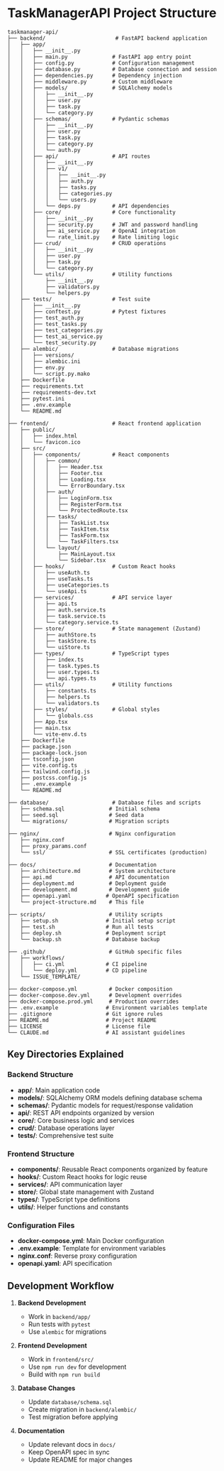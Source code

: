 # TaskManagerAPI Project Structure

```
taskmanager-api/
├── backend/                      # FastAPI backend application
│   ├── app/
│   │   ├── __init__.py
│   │   ├── main.py              # FastAPI app entry point
│   │   ├── config.py            # Configuration management
│   │   ├── database.py          # Database connection and session
│   │   ├── dependencies.py      # Dependency injection
│   │   ├── middleware.py        # Custom middleware
│   │   ├── models/              # SQLAlchemy models
│   │   │   ├── __init__.py
│   │   │   ├── user.py
│   │   │   ├── task.py
│   │   │   └── category.py
│   │   ├── schemas/             # Pydantic schemas
│   │   │   ├── __init__.py
│   │   │   ├── user.py
│   │   │   ├── task.py
│   │   │   ├── category.py
│   │   │   └── auth.py
│   │   ├── api/                 # API routes
│   │   │   ├── __init__.py
│   │   │   ├── v1/
│   │   │   │   ├── __init__.py
│   │   │   │   ├── auth.py
│   │   │   │   ├── tasks.py
│   │   │   │   ├── categories.py
│   │   │   │   └── users.py
│   │   │   └── deps.py          # API dependencies
│   │   ├── core/                # Core functionality
│   │   │   ├── __init__.py
│   │   │   ├── security.py      # JWT and password handling
│   │   │   ├── ai_service.py    # OpenAI integration
│   │   │   └── rate_limit.py    # Rate limiting logic
│   │   ├── crud/                # CRUD operations
│   │   │   ├── __init__.py
│   │   │   ├── user.py
│   │   │   ├── task.py
│   │   │   └── category.py
│   │   └── utils/               # Utility functions
│   │       ├── __init__.py
│   │       ├── validators.py
│   │       └── helpers.py
│   ├── tests/                   # Test suite
│   │   ├── __init__.py
│   │   ├── conftest.py          # Pytest fixtures
│   │   ├── test_auth.py
│   │   ├── test_tasks.py
│   │   ├── test_categories.py
│   │   ├── test_ai_service.py
│   │   └── test_security.py
│   ├── alembic/                 # Database migrations
│   │   ├── versions/
│   │   ├── alembic.ini
│   │   ├── env.py
│   │   └── script.py.mako
│   ├── Dockerfile
│   ├── requirements.txt
│   ├── requirements-dev.txt
│   ├── pytest.ini
│   ├── .env.example
│   └── README.md
│
├── frontend/                    # React frontend application
│   ├── public/
│   │   ├── index.html
│   │   └── favicon.ico
│   ├── src/
│   │   ├── components/          # React components
│   │   │   ├── common/
│   │   │   │   ├── Header.tsx
│   │   │   │   ├── Footer.tsx
│   │   │   │   ├── Loading.tsx
│   │   │   │   └── ErrorBoundary.tsx
│   │   │   ├── auth/
│   │   │   │   ├── LoginForm.tsx
│   │   │   │   ├── RegisterForm.tsx
│   │   │   │   └── ProtectedRoute.tsx
│   │   │   ├── tasks/
│   │   │   │   ├── TaskList.tsx
│   │   │   │   ├── TaskItem.tsx
│   │   │   │   ├── TaskForm.tsx
│   │   │   │   └── TaskFilters.tsx
│   │   │   └── layout/
│   │   │       ├── MainLayout.tsx
│   │   │       └── Sidebar.tsx
│   │   ├── hooks/               # Custom React hooks
│   │   │   ├── useAuth.ts
│   │   │   ├── useTasks.ts
│   │   │   ├── useCategories.ts
│   │   │   └── useApi.ts
│   │   ├── services/            # API service layer
│   │   │   ├── api.ts
│   │   │   ├── auth.service.ts
│   │   │   ├── task.service.ts
│   │   │   └── category.service.ts
│   │   ├── store/               # State management (Zustand)
│   │   │   ├── authStore.ts
│   │   │   ├── taskStore.ts
│   │   │   └── uiStore.ts
│   │   ├── types/               # TypeScript types
│   │   │   ├── index.ts
│   │   │   ├── task.types.ts
│   │   │   ├── user.types.ts
│   │   │   └── api.types.ts
│   │   ├── utils/               # Utility functions
│   │   │   ├── constants.ts
│   │   │   ├── helpers.ts
│   │   │   └── validators.ts
│   │   ├── styles/              # Global styles
│   │   │   └── globals.css
│   │   ├── App.tsx
│   │   ├── main.tsx
│   │   └── vite-env.d.ts
│   ├── Dockerfile
│   ├── package.json
│   ├── package-lock.json
│   ├── tsconfig.json
│   ├── vite.config.ts
│   ├── tailwind.config.js
│   ├── postcss.config.js
│   ├── .env.example
│   └── README.md
│
├── database/                    # Database files and scripts
│   ├── schema.sql              # Initial schema
│   ├── seed.sql                # Seed data
│   └── migrations/             # Migration scripts
│
├── nginx/                      # Nginx configuration
│   ├── nginx.conf
│   ├── proxy_params.conf
│   └── ssl/                    # SSL certificates (production)
│
├── docs/                       # Documentation
│   ├── architecture.md         # System architecture
│   ├── api.md                  # API documentation
│   ├── deployment.md           # Deployment guide
│   ├── development.md          # Development guide
│   ├── openapi.yaml           # OpenAPI specification
│   └── project-structure.md    # This file
│
├── scripts/                    # Utility scripts
│   ├── setup.sh               # Initial setup script
│   ├── test.sh                # Run all tests
│   ├── deploy.sh              # Deployment script
│   └── backup.sh              # Database backup
│
├── .github/                    # GitHub specific files
│   ├── workflows/
│   │   ├── ci.yml             # CI pipeline
│   │   └── deploy.yml         # CD pipeline
│   └── ISSUE_TEMPLATE/
│
├── docker-compose.yml          # Docker composition
├── docker-compose.dev.yml      # Development overrides
├── docker-compose.prod.yml     # Production overrides
├── .env.example               # Environment variables template
├── .gitignore                 # Git ignore rules
├── README.md                  # Project README
├── LICENSE                    # License file
└── CLAUDE.md                  # AI assistant guidelines
```

## Key Directories Explained

### Backend Structure
- **app/**: Main application code
- **models/**: SQLAlchemy ORM models defining database schema
- **schemas/**: Pydantic models for request/response validation
- **api/**: REST API endpoints organized by version
- **core/**: Core business logic and services
- **crud/**: Database operations layer
- **tests/**: Comprehensive test suite

### Frontend Structure
- **components/**: Reusable React components organized by feature
- **hooks/**: Custom React hooks for logic reuse
- **services/**: API communication layer
- **store/**: Global state management with Zustand
- **types/**: TypeScript type definitions
- **utils/**: Helper functions and constants

### Configuration Files
- **docker-compose.yml**: Main Docker configuration
- **.env.example**: Template for environment variables
- **nginx.conf**: Reverse proxy configuration
- **openapi.yaml**: API specification

## Development Workflow

1. **Backend Development**
   - Work in `backend/app/`
   - Run tests with `pytest`
   - Use `alembic` for migrations

2. **Frontend Development**
   - Work in `frontend/src/`
   - Use `npm run dev` for development
   - Build with `npm run build`

3. **Database Changes**
   - Update `database/schema.sql`
   - Create migration in `backend/alembic/`
   - Test migration before applying

4. **Documentation**
   - Update relevant docs in `docs/`
   - Keep OpenAPI spec in sync
   - Update README for major changes